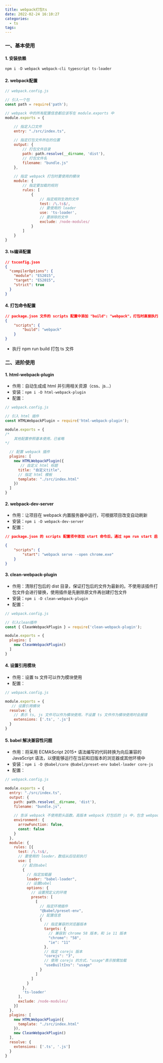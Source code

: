 ```yaml
---
title: webpack打包ts
date: 2022-02-24 16:10:27
categories:
  - ts
tags:
---
```


### 一、基本使用

#### 1. 安装依赖

```powershell
npm i -D webpack webpack-cli typescript ts-loader
```

#### 2. webpack配置

```js
// webpack.config.js

// 引入一个包
const path = require('path');

// webpack 中的所有配置信息都应该写在 module.exports 中
module.exports = {

    // 指定入口文件
    entry: "./src/index.ts",
    
    // 指定打包文件所在的位置
    output: {
        // 打包文件目录
        path: path.resolve(__dirname, 'dist'),
        // 打包文件名
        filename: "bundle.js"
    },
    
    // 指定 webpack 打包时要使用的模块
    module: {
        // 指定要加载的规则
        rules: [
            {
                // 指定规则生效的文件
                test: /\.ts$/,
                // 要使用的 loader
                use: 'ts-loader',
                // 要排除的文件
                exclude: /node-modules/
            }
        ]
    }
}
```

#### 3. ts编译配置

```json
// tsconfig.json
{
  "compilerOptions": {
    "module": "ES2015",
    "target": "ES2015",
    "strict": true
  }
}
```

#### 4. 打包命令配置

```json
// package.json 文件的 scripts 配置中添加 "build": "webpack"，打包时直接执行 npm run build 即可
{
    "scripts": {
        "build": "webpack"
    }
}
```

* 执行 npm run build 打包 ts 文件

### 二、进阶使用

#### 1. html-webpack-plugin

* 作用：自动生成成 html 并引用相关资源（css、js...）
* 安装：`npm i -D html-webpack-plugin`
* 配置：

```js
// webpack.config.js

// 引入 html 插件
const HTMLWebpackPlugin = require('html-webpack-plugin');

module.exports = {
/*
    其他配置参照基本使用，已省略
*/

  // 配置 webpack 插件
  plugins: [
    new HTMLWebpackPlugin({
       // 自定义 html 标题
      title: "自定义title",
      // 指定 html 模板
      template: "./src/index.html"
    })
  ]
}
```

#### 2. webpack-dev-server

* 作用：让项目在 webpack 内置服务器中运行，可根据项目改变自动刷新
* 安装：`npm i -D webpack-dev-server`
* 配置：

```json
// package.json 的 scripts 配置项中添加 start 命令后，通过 npm run start 启动即可

{
    "scripts": {
        "start": "webpack serve --open chrome.exe"
    }
}
```

#### 3. clean-webpack-plugin

* 作用：清除打包后的 dist 目录，保证打包后的文件为最新的。不使用该插件打包文件会进行替换，使用插件是先删除原文件再创建打包文件
* 安装：`npm i -D clean-webpack-plugin`
* 配置：

```js
// webpack.config.js

// 引入clean插件
const { CleanWebpackPlugin } = require('clean-webpack-plugin');

module.exports = {
  plugins: [
    new CleanWebpackPlugin()
  ]
}
```

#### 4. 设置引用模块

* 作用：设置 ts 文件可以作为模块使用
* 配置：

```js
// webpack.config.js

module.exports = {
   // 设置引用模块
  resolve: {
    // 表示 ts, js 文件可以作为模块使用，不设置 ts 文件作为模块使用时会报错
    extensions: ['.ts', '.js']
  }
}
```

#### 5. babel 解决兼容性问题

* 作用：将采用 ECMAScript 2015+ 语法编写的代码转换为向后兼容的 JavaScript 语法，以便能够运行在当前和旧版本的浏览器或其他环境中
* 安装：`npm i -D @babel/core @babel/preset-env babel-loader core-js`
* 配置：

```js
// webpack.config.js

module.exports = {
  entry: "./src/index.ts",
  output: {
    path: path.resolve(__dirname, 'dist'),
    filename: "bundle.js",
    
    // 告诉 webpack 不使用箭头函数。高版本 webpack 打包后的 js 中，包含 webpack 提供的箭头函数（非用户定义），不能兼容 ie
    environment: {
      arrowFunction: false,
      const: false
    }
  },
  module: {
    rules: [{
      test: /\.ts$/,
      // 要使用的 loader，数组从后往前执行
      use: [
        // 配合babel
        {
          // 指定加载器
          loader: "babel-loader",
          // 设置babel
          options: {
            // 设置预定义的环境
            presets: [
              [
                // 指定环境插件
                "@babel/preset-env",
                // 配置信息
                {
                  // 指定兼容的浏览器版本
                  targets: {
                    // 兼容到 chrome 58 版本，和 ie 11 版本
                    "chrome": "58",
                    "ie": "11"
                  },
                  // 指定 corejs 版本
                  "corejs": "3",
                  // 使用 corejs 的方式，"usage"表示按需加载
                  "useBuiltIns": "usage"
                }
              ]
            ]
          }
        },
        'ts-loader'
      ],
      exclude: /node-modules/
    }]
  },
  plugins: [
    new HTMLWebpackPlugin({
      template: "./src/index.html"
    }),
    new CleanWebpackPlugin()
  ],
  resolve: {
    extensions: ['.ts', '.js']
  }
}
```
